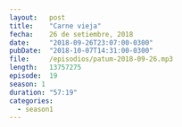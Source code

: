 ```yaml
---
layout:   post
title:    "Carne vieja"
fecha:    26 de setiembre, 2018
date:     "2018-09-26T23:07:00-0300"
pubDate:  "2018-10-07T14:31:00-0300"
file:     /episodios/patum-2018-09-26.mp3
length:   13757275
episode:  19
season: 1
duration: "57:19"
categories:
  - season1
---
```

